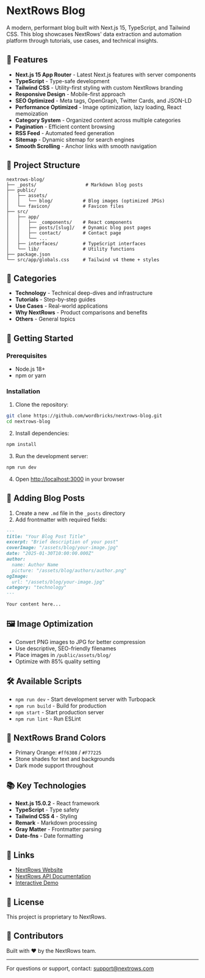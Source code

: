 # NextRows Blog

A modern, performant blog built with Next.js 15, TypeScript, and Tailwind CSS. This blog showcases NextRows' data extraction and automation platform through tutorials, use cases, and technical insights.

## 🚀 Features

- **Next.js 15 App Router** - Latest Next.js features with server components
- **TypeScript** - Type-safe development
- **Tailwind CSS** - Utility-first styling with custom NextRows branding
- **Responsive Design** - Mobile-first approach
- **SEO Optimized** - Meta tags, OpenGraph, Twitter Cards, and JSON-LD
- **Performance Optimized** - Image optimization, lazy loading, React memoization
- **Category System** - Organized content across multiple categories
- **Pagination** - Efficient content browsing
- **RSS Feed** - Automated feed generation
- **Sitemap** - Dynamic sitemap for search engines
- **Smooth Scrolling** - Anchor links with smooth navigation

## 📁 Project Structure

```
nextrows-blog/
├── _posts/                  # Markdown blog posts
├── public/
│   ├── assets/
│   │   └── blog/           # Blog images (optimized JPGs)
│   └── favicon/            # Favicon files
├── src/
│   ├── app/
│   │   ├── _components/    # React components
│   │   ├── posts/[slug]/   # Dynamic blog post pages
│   │   ├── contact/        # Contact page
│   │   └── ...
│   ├── interfaces/         # TypeScript interfaces
│   └── lib/                # Utility functions
├── package.json
└── src/app/globals.css     # Tailwind v4 theme + styles
```

## 🎨 Categories

- **Technology** - Technical deep-dives and infrastructure
- **Tutorials** - Step-by-step guides
- **Use Cases** - Real-world applications
- **Why NextRows** - Product comparisons and benefits
- **Others** - General topics

## 🚦 Getting Started

### Prerequisites

- Node.js 18+ 
- npm or yarn

### Installation

1. Clone the repository:
```bash
git clone https://github.com/wordbricks/nextrows-blog.git
cd nextrows-blog
```

2. Install dependencies:
```bash
npm install
```

3. Run the development server:
```bash
npm run dev
```

4. Open [http://localhost:3000](http://localhost:3000) in your browser

## 📝 Adding Blog Posts

1. Create a new `.md` file in the `_posts` directory
2. Add frontmatter with required fields:

```markdown
---
title: "Your Blog Post Title"
excerpt: "Brief description of your post"
coverImage: "/assets/blog/your-image.jpg"
date: "2025-01-30T10:00:00.000Z"
author:
  name: Author Name
  picture: "/assets/blog/authors/author.png"
ogImage:
  url: "/assets/blog/your-image.jpg"
category: "technology"
---

Your content here...
```

## 🖼️ Image Optimization

- Convert PNG images to JPG for better compression
- Use descriptive, SEO-friendly filenames
- Place images in `/public/assets/blog/`
- Optimize with 85% quality setting

## 🛠️ Available Scripts

- `npm run dev` - Start development server with Turbopack
- `npm run build` - Build for production
- `npm start` - Start production server
- `npm run lint` - Run ESLint

## 🎯 NextRows Brand Colors

- Primary Orange: `#ff6308` / `#F77225`
- Stone shades for text and backgrounds
- Dark mode support throughout

## 📚 Key Technologies

- **Next.js 15.0.2** - React framework
- **TypeScript** - Type safety
- **Tailwind CSS 4** - Styling
- **Remark** - Markdown processing
- **Gray Matter** - Frontmatter parsing
- **Date-fns** - Date formatting

## 🔗 Links

- [NextRows Website](https://nextrows.com)
- [NextRows API Documentation](https://nextrows.com/docs/api)
- [Interactive Demo](https://nextrows.com/next-eval)

## 📄 License

This project is proprietary to NextRows.

## 👥 Contributors

Built with ❤️ by the NextRows team.

---

For questions or support, contact: support@nextrows.com
